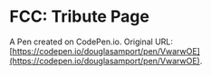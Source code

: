 # FCC: Tribute Page

A Pen created on CodePen.io. Original URL: [https://codepen.io/douglasamport/pen/VwarwOE](https://codepen.io/douglasamport/pen/VwarwOE).


